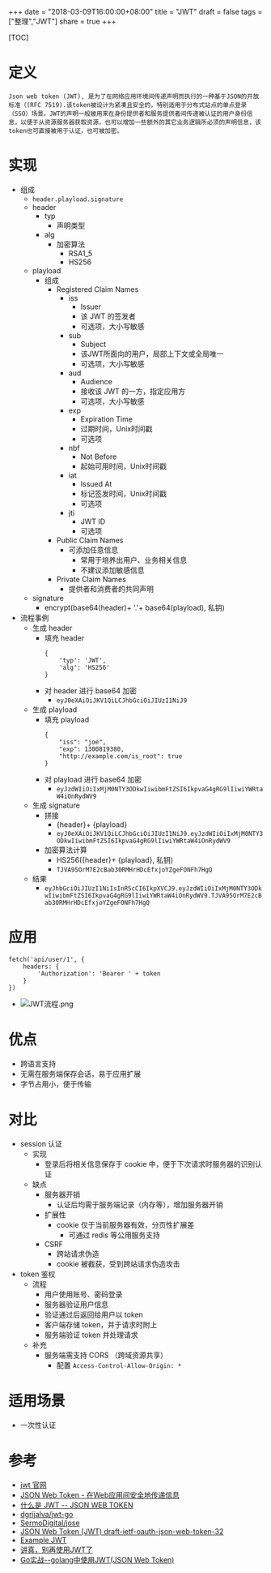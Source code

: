 +++
date = "2018-03-09T16:00:00+08:00"
title = "JWT"
draft = false
tags = ["整理","JWT"]
share = true
+++

[TOC]

# 定义
```
Json web token (JWT), 是为了在网络应用环境间传递声明而执行的一种基于JSON的开放标准（(RFC 7519).该token被设计为紧凑且安全的，特别适用于分布式站点的单点登录（SSO）场景。JWT的声明一般被用来在身份提供者和服务提供者间传递被认证的用户身份信息，以便于从资源服务器获取资源，也可以增加一些额外的其它业务逻辑所必须的声明信息，该token也可直接被用于认证，也可被加密。
```

# 实现
- 组成
	- `header.playload.signature`
	- header
		- typ
			- 声明类型
		- alg
			- 加密算法
				- RSA1_5
				- HS256
	- playload
		- 组成
			- Registered Claim Names
				- iss
					- Issuer
					- 该 JWT 的签发者
					- 可选项，大小写敏感
				- sub
					- Subject
					- 该JWT所面向的用户，局部上下文或全局唯一
					- 可选项，大小写敏感
				- aud
					- Audience
					- 接收该 JWT 的一方，指定应用方
					- 可选项，大小写敏感
				- exp
					- Expiration Time
					- 过期时间，Unix时间戳
					- 可选项
				- nbf
					- Not Before
					- 起始可用时间，Unix时间戳
				- iat
					- Issued At
					- 标记签发时间，Unix时间戳
					- 可选项
				- jti
					- JWT ID
					- 可选项
			- Public Claim Names
				- 可添加任意信息
					- 常用于培养出用户、业务相关信息
					- 不建议添加敏感信息
			- Private Claim Names
				- 提供者和消费者的共同声明
	- signature
		- encrypt(base64(header)+ '.'+ base64(playload), 私钥)
- 流程事例
	- 生成 header
		- 填充 header
			```
			{
			    'typ': 'JWT',
			    'alg': 'HS256'
			}
			```
		- 对 header 进行 base64 加密
			- `eyJ0eXAiOiJKV1QiLCJhbGciOiJIUzI1NiJ9`
	- 生成 playload
		- 填充 playload
			```
			{
			    "iss": "joe",
			    "exp": 1300819380,
			    "http://example.com/is_root": true
			}
			```
		- 对 playload 进行 base64 加密
			- `eyJzdWIiOiIxMjM0NTY3ODkwIiwibmFtZSI6IkpvaG4gRG9lIiwiYWRtaW4iOnRydWV9`
	- 生成 signature
		- 拼接
			- {header}+ {playload}
			- `eyJ0eXAiOiJKV1QiLCJhbGciOiJIUzI1NiJ9.eyJzdWIiOiIxMjM0NTY3ODkwIiwibmFtZSI6IkpvaG4gRG9lIiwiYWRtaW4iOnRydWV9`
		- 加密算法计算
			- HS256({header}+ {playload}, 私钥)
			- `TJVA95OrM7E2cBab30RMHrHDcEfxjoYZgeFONFh7HgQ`
	- 结果
		- `eyJhbGciOiJIUzI1NiIsInR5cCI6IkpXVCJ9.eyJzdWIiOiIxMjM0NTY3ODkwIiwibmFtZSI6IkpvaG4gRG9lIiwiYWRtaW4iOnRydWV9.TJVA95OrM7E2cBab30RMHrHDcEfxjoYZgeFONFh7HgQ`

# 应用
```
fetch('api/user/1', {
    headers: {
        'Authorization': 'Bearer ' + token
    }
})
```
- ![JWT流程.png](http://otzm88f21.bkt.clouddn.com/2c8aeed0-ced4-41df-8bc8-39d8cdb3e0e9.png)


# 优点
- 跨语言支持
- 无需在服务端保存会话，易于应用扩展
- 字节占用小，便于传输

# 对比
- session 认证
	- 实现
		- 登录后将相关信息保存于 cookie 中，便于下次请求时服务器的识别认证
	- 缺点
		- 服务器开销
			- 认证后均需于服务端记录（内存等），增加服务器开销
		- 扩展性
			- cookie 仅于当前服务器有效，分页性扩展差
				- 可通过 redis 等公用服务支持
		- CSRF
			- 跨站请求伪造
			- cookie 被截获，受到跨站请求伪造攻击
- token 鉴权
	- 流程
		- 用户使用账号、密码登录
		- 服务器验证用户信息
		- 验证通过后返回给用户以 token
		- 客户端存储 token，并于请求时附上
		- 服务端验证 token 并处理请求
	- 补充
		- 服务端需支持 CORS （跨域资源共享）
			- 配置 `Access-Control-Allow-Origin: *`


# 适用场景
- 一次性认证

# 参考
- [jwt 官网](https://jwt.io/)
- [JSON Web Token - 在Web应用间安全地传递信息](http://blog.leapoahead.com/2015/09/06/understanding-jwt/)
- [什么是 JWT -- JSON WEB TOKEN](https://www.jianshu.com/p/576dbf44b2ae)
- [dgrijalva/jwt-go](https://github.com/dgrijalva/jwt-go)
- [SermoDigital/jose](https://github.com/SermoDigital/jose)
- [JSON Web Token (JWT) draft-ietf-oauth-json-web-token-32](https://tools.ietf.org/html/draft-ietf-oauth-json-web-token-32)
- [Example JWT](https://tools.ietf.org/html/draft-ietf-oauth-json-web-token-32#section-3.1)
- [讲真，别再使用JWT了](http://insights.thoughtworkers.org/do-not-use-jwt-anymore/)
- [Go实战--golang中使用JWT(JSON Web Token)](https://studygolang.com/articles/10628)

